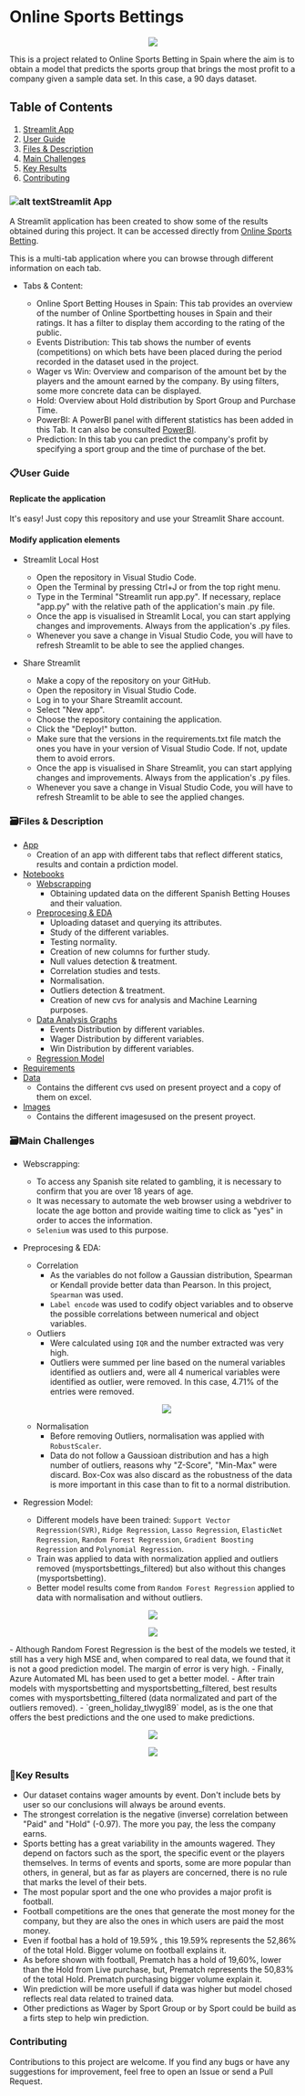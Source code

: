 # **Online Sports Bettings**

<p align="center">
  <img src="Images\soccer-9133_256.gif">
</p>

 This is a project related to Online Sports Betting in Spain where the aim is to obtain a model that predicts the sports group that brings the most profit to a company given a sample data set. In this case, a 90 days dataset. 

## **Table of Contents**

 1. [Streamlit App](#Streamlit-App)
 2. [User Guide](User-Guide)
 3. [Files & Description](Files-&-Description)
 4. [Main Challenges](Main-Challenges)
 4. [Key Results](Key-Results)
 5. [Contributing](Contributing)


### ![alt text](Images/streamlit-1.png)**Streamlit App**

A Streamlit application has been created to show some of the results obtained during this project. It can be accessed directly from [Online Sports Betting](https://online-sports-bettings-kbrepywzhd5mjvfpihsmsb.streamlit.app/).    
  
This is a multi-tab application where you can browse through different information on each tab.     
  - Tabs & Content:     

    - Online Sport Betting Houses in Spain: This tab provides an overview of the number of Online Sportbetting houses in Spain and their ratings. It has a filter to display them according to the rating of the public.       
    - Events Distribution: This tab shows the number of events (competitions) on which bets have been placed during the period recorded in the dataset used in the project.     
    - Wager vs Win: Overview and comparison of the amount bet by the players and the amount earned by the company. By using filters, some more concrete data can be displayed.     
    - Hold: Overview about Hold distribution by Sport Group and Purchase Time. 
    - PowerBI: A PowerBI panel with different statistics has been added in this Tab. It can also be consulted [PowerBI](https://app.fabric.microsoft.com/view?r=eyJrIjoiZTIyMjcxNjktZGExMS00MDljLWJmMjYtYzFiZDMzMmZhMDZiIiwidCI6IjhhZWJkZGI2LTM0MTgtNDNhMS1hMjU1LWI5NjQxODZlY2M2NCIsImMiOjl9&pageName=ReportSection).     
    - Prediction: In this tab you can predict the company's profit by specifying a sport group and the time of purchase of the bet.       

### **📋User Guide**

#### Replicate the application  

  It's easy! Just copy this repository and use your Streamlit Share account.  
 
#### Modify application elements 

- Streamlit Local Host  

  - Open the repository in Visual Studio Code.  
  - Open the Terminal by pressing Ctrl+J or from the top right menu.  
  - Type in the Terminal "Streamlit run app.py". If necessary, replace "app.py" with the relative path of the application's main .py file.  
  - Once the app is visualised in Streamlit Local, you can start applying changes and improvements. Always from the application's .py files.  
  - Whenever you save a change in Visual Studio Code, you will have to refresh Streamlit to be able to see the applied changes. 

- Share Streamlit 

  - Make a copy of the repository on your GitHub. 
  - Open the repository in Visual Studio Code.  
  - Log in to your Share Streamlit account. 
  - Select "New app". 
  - Choose the repository containing the application. 
  - Click the "Deploy!" button. 
  - Make sure that the versions in the requirements.txt file match the ones you have in your version of Visual Studio Code. If not, update them to avoid errors.  
  - Once the app is visualised in Share Streamlit, you can start applying changes and improvements. Always from the application's .py files.  
  - Whenever you save a change in Visual Studio Code, you will have to refresh Streamlit to be able to see the applied changes. 

### **🗃️Files & Description**

- [App](app.py)
  - Creation of an app with different tabs that reflect different statics, results and contain a prdiction model.
- [Notebooks](Notebooks)
  - [Webscrapping](Notebooks/Webscrapping_Betting_Houses.ipynb)
    - Obtaining updated data on the different Spanish Betting Houses and their valuation. 
  - [Preprocesing & EDA](Notebooks/Data_Pre-Processing_&_EDA.ipynb)
    - Uploading dataset and querying its attributes.
    - Study of the different variables.
    - Testing normality.
    - Creation of new columns for further study.
    - Null values detection & treatment.
    - Correlation studies and tests.
    - Normalisation.
    - Outliers detection & treatment.
    - Creation of new cvs for analysis and Machine Learning purposes.
  - [Data Analysis Graphs](Notebooks/Data_Analysis_Graphs.ipynb)
    - Events Distribution by different variables.
    - Wager Distribution by different variables.
    - Win Distribution by different variables.
  - [Regression Model](Notebooks/Regression_model_Winnings.ipynb)
- [Requirements](requirements.txt)
- [Data](Data)
  - Contains the different cvs used on present proyect and a copy of them on excel. 
- [Images](Images)
  - Contains the different imagesused on the present proyect. 

### **🗃️Main Challenges**

  - Webscrapping: 
    - To access any Spanish site related to gambling, it is necessary to confirm that you are over 18 years of age.
    - It was necessary to automate the web browser using a webdriver to locate the age botton and provide waiting time to click as "yes" in order to acces the information. 
    - `Selenium` was used to this purpose. 
  - Preprocesing & EDA:
    - Correlation 
      - As the variables do not follow a Gaussian distribution, Spearman or Kendall provide better data than Pearson. In this project, `Spearman` was used.
      - `Label encode` was used to codify object variables and to observe the possible correlations between numerical and object variables. 
    - Outliers
      - Were calculated using `IQR` and the number extracted was very high.
      - Outliers were summed per line based on the numeral variables identified as outliers and, were all 4 numerical variables were identified as outlier, were removed. In this case, 4.71% of the entries were removed.   
      <p align="center"> <img src="Images\image.png"></p>    
    - Normalisation 
      - Before removing Outliers, normalisation was applied with `RobustScaler`.
      - Data do not follow a Gaussioan distribution and has a high number of outliers, reasons why "Z-Score", "Min-Max" were discard. Box-Cox was also discard as the robustness of the data is more important in this case than to fit to a normal distribution. 

  - Regression Model:     
    - Different models have been trained: `Support Vector Regression(SVR)`, `Ridge Regression`, `Lasso Regression`, `ElasticNet Regression`, `Random Forest Regression`, `Gradient Boosting Regression` and `Polynomial Regression`.   
    - Train was applied to data with normalization applied and outliers removed (mysportsbettings_filtered) but also without this changes (mysportsbetting).   
    - Better model results come from `Random Forest Regression` applied to data with normalisation and without outliers.   
<p align="center">
  <img src="Images\image-3.png">
</p>   
<p align="center">
  <img src="Images\image-4.png">
</p>   
    - Although Random Forest Regression is the best of the models we tested, it still has a very high MSE and, when compared to real data, we found that it is not a good prediction model. The margin of error is very high. 
    - Finally, Azure Automated ML has been used to get a better model. 
    - After train models with mysportsbetting and mysportsbetting_filtered, best results comes with mysportsbetting_filtered (data normalizated and part of the outliers removed).
    - `green_holiday_tlwygl89` model, as is the one that offers the best predictions and the one used to make predictions. 
<p align="center">
  <img src="Images\greenmodel-5.png">
</p>   
<p align="center">
  <img src="Images\greenmodelhow.png">
</p>   

 
### **🎯Key Results**
  - Our dataset contains wager amounts by event. Don't include bets by user so our conclusions will always be around events. 
  - The strongest correlation is the negative (inverse) correlation between "Paid" and "Hold" (-0.97). The more you pay, the less the company earns.
  - Sports betting has a great variability in the amounts wagered. They depend on factors such as the sport, the specific event or the players themselves. In terms of events and sports, some are more popular than others, in general, but as far as players are concerned, there is no rule that marks the level of their bets.
  - The most popular sport and the one who provides a major profit is football.
  - Football competitions are the ones that generate the most money for the company, but they are also the ones in which users are paid the most money. 
  - Even if footbal has a hold of 19.59% , this 19.59% represents the 52,86% of the total Hold. Bigger volume on football explains it. 
  - As before shown with football, Prematch has a hold of 19,60%, lower than the Hold from Live purchase, but, Prematch represents the 50,83% of the total Hold. Prematch purchasing bigger volume explain it. 
  - Win prediction will be more usefull if data was higher but model chosed reflects real data related to trained data.
  - Other predictions as Wager by Sport Group or by Sport could be build as a firts step to help win prediction. 

### **Contributing**

  Contributions to this project are welcome. If you find any bugs or have any suggestions for improvement, feel free to open an Issue or send a Pull Request.


